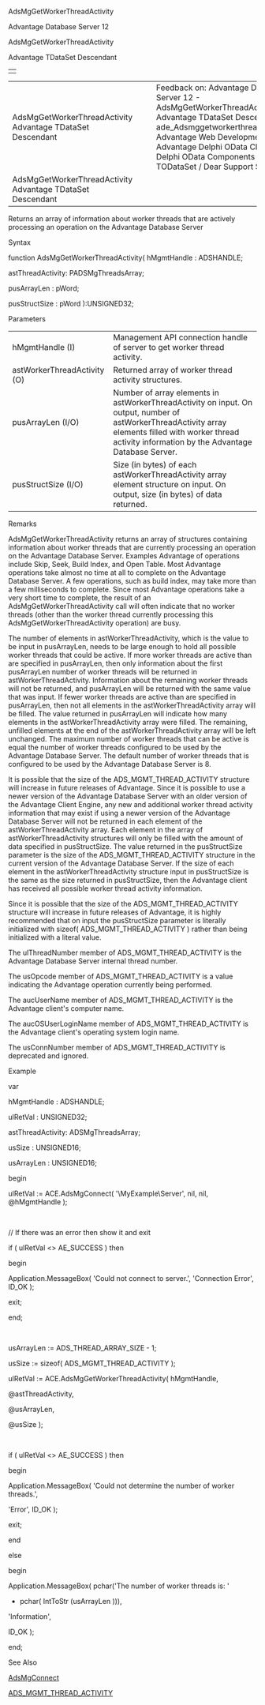 AdsMgGetWorkerThreadActivity




Advantage Database Server 12  

AdsMgGetWorkerThreadActivity

Advantage TDataSet Descendant

|  |
| --- |
|  |

|  |  |  |  |  |
| --- | --- | --- | --- | --- |
| AdsMgGetWorkerThreadActivity  Advantage TDataSet Descendant |  |  | Feedback on: Advantage Database Server 12 - AdsMgGetWorkerThreadActivity Advantage TDataSet Descendant ade\_Adsmggetworkerthreadactivity Advantage Web Development > Advantage Delphi OData Client > Delphi OData Components > TODataSet / Dear Support Staff, |  |
| AdsMgGetWorkerThreadActivity  Advantage TDataSet Descendant |  |  |  |  |

Returns an array of information about worker threads that are actively processing an operation on the Advantage Database Server

Syntax

function AdsMgGetWorkerThreadActivity( hMgmtHandle : ADSHANDLE;

astThreadActivity: PADSMgThreadsArray;

pusArrayLen : pWord;

pusStructSize : pWord ):UNSIGNED32;

Parameters

|  |  |
| --- | --- |
| hMgmtHandle (I) | Management API connection handle of server to get worker thread activity. |
| astWorkerThreadActivity (O) | Returned array of worker thread activity structures. |
| pusArrayLen (I/O) | Number of array elements in astWorkerThreadActivity on input. On output, number of astWorkerThreadActivity array elements filled with worker thread activity information by the Advantage Database Server. |
| pusStructSize (I/O) | Size (in bytes) of each astWorkerThreadActivity array element structure on input. On output, size (in bytes) of data returned. |

Remarks

AdsMgGetWorkerThreadActivity returns an array of structures containing information about worker threads that are currently processing an operation on the Advantage Database Server. Examples Advantage of operations include Skip, Seek, Build Index, and Open Table. Most Advantage operations take almost no time at all to complete on the Advantage Database Server. A few operations, such as build index, may take more than a few milliseconds to complete. Since most Advantage operations take a very short time to complete, the result of an AdsMgGetWorkerThreadActivity call will often indicate that no worker threads (other than the worker thread currently processing this AdsMgGetWorkerThreadActivity operation) are busy.

The number of elements in astWorkerThreadActivity, which is the value to be input in pusArrayLen, needs to be large enough to hold all possible worker threads that could be active. If more worker threads are active than are specified in pusArrayLen, then only information about the first pusArrayLen number of worker threads will be returned in astWorkerThreadActivity. Information about the remaining worker threads will not be returned, and pusArrayLen will be returned with the same value that was input. If fewer worker threads are active than are specified in pusArrayLen, then not all elements in the astWorkerThreadActivity array will be filled. The value returned in pusArrayLen will indicate how many elements in the astWorkerThreadActivity array were filled. The remaining, unfilled elements at the end of the astWorkerThreadActivity array will be left unchanged. The maximum number of worker threads that can be active is equal the number of worker threads configured to be used by the Advantage Database Server. The default number of worker threads that is configured to be used by the Advantage Database Server is 8.

It is possible that the size of the ADS\_MGMT\_THREAD\_ACTIVITY structure will increase in future releases of Advantage. Since it is possible to use a newer version of the Advantage Database Server with an older version of the Advantage Client Engine, any new and additional worker thread activity information that may exist if using a newer version of the Advantage Database Server will not be returned in each element of the astWorkerThreadActivity array. Each element in the array of astWorkerThreadActivity structures will only be filled with the amount of data specified in pusStructSize. The value returned in the pusStructSize parameter is the size of the ADS\_MGMT\_THREAD\_ACTIVITY structure in the current version of the Advantage Database Server. If the size of each element in the astWorkerThreadActivity structure input in pusStructSize is the same as the size returned in pusStructSize, then the Advantage client has received all possible worker thread activity information.

Since it is possible that the size of the ADS\_MGMT\_THREAD\_ACTIVITY structure will increase in future releases of Advantage, it is highly recommended that on input the pusStructSize parameter is literally initialized with sizeof( ADS\_MGMT\_THREAD\_ACTIVITY ) rather than being initialized with a literal value.

The ulThreadNumber member of ADS\_MGMT\_THREAD\_ACTIVITY is the Advantage Database Server internal thread number.

The usOpcode member of ADS\_MGMT\_THREAD\_ACTIVITY is a value indicating the Advantage operation currently being performed.

The aucUserName member of ADS\_MGMT\_THREAD\_ACTIVITY is the Advantage client's computer name.

The aucOSUserLoginName member of ADS\_MGMT\_THREAD\_ACTIVITY is the Advantage client's operating system login name.

The usConnNumber member of ADS\_MGMT\_THREAD\_ACTIVITY is deprecated and ignored.

Example

var

hMgmtHandle : ADSHANDLE;

ulRetVal : UNSIGNED32;

astThreadActivity: ADSMgThreadsArray;

usSize : UNSIGNED16;

usArrayLen : UNSIGNED16;

begin

ulRetVal := ACE.AdsMgConnect( '\\MyExample\Server', nil, nil, @hMgmtHandle );

 

// If there was an error then show it and exit

if ( ulRetVal <> AE\_SUCCESS ) then

begin

Application.MessageBox( 'Could not connect to server.', 'Connection Error', ID\_OK );

exit;

end;

 

usArrayLen := ADS\_THREAD\_ARRAY\_SIZE - 1;

usSize := sizeof( ADS\_MGMT\_THREAD\_ACTIVITY );

ulRetVal := ACE.AdsMgGetWorkerThreadActivity( hMgmtHandle,

@astThreadActivity,

@usArrayLen,

@usSize );

 

if ( ulRetVal <> AE\_SUCCESS ) then

begin

Application.MessageBox( 'Could not determine the number of worker threads.',

'Error', ID\_OK );

exit;

end

else

begin

Application.MessageBox( pchar('The number of worker threads is: '

+ pchar( IntToStr (usArrayLen ))),

'Information',

ID\_OK );

end;

See Also

[AdsMgConnect](ade_adsmgconnect.htm)

[ADS\_MGMT\_THREAD\_ACTIVITY](ade_ads_mgmt_thread_activity.htm)